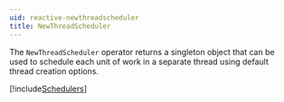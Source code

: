 ```yaml
---
uid: reactive-newthreadscheduler
title: NewThreadScheduler
---
```


The `NewThreadScheduler` operator returns a singleton object that can be used to schedule each unit of work in a separate thread using default thread creation options.

[!include[Schedulers](~/articles/reactive-schedulers.md)]
